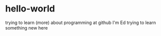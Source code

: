 # hello-world
trying to learn (more) about programming at github
I'm Ed trying to learn something new here
